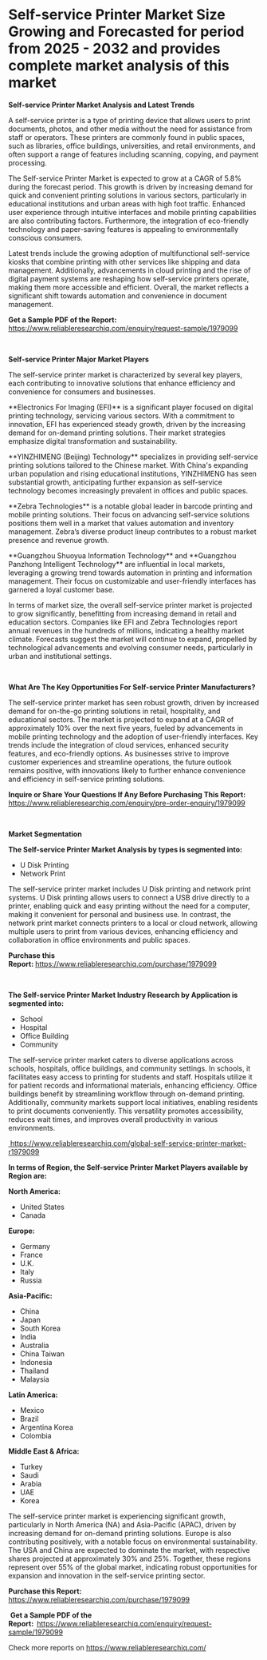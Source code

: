 <p><h1>Self-service Printer Market Size Growing and Forecasted for period from 2025 - 2032 and provides complete market analysis of this market</h1></p><p><strong>Self-service Printer Market Analysis and Latest Trends</strong></p>
<p><p>A self-service printer is a type of printing device that allows users to print documents, photos, and other media without the need for assistance from staff or operators. These printers are commonly found in public spaces, such as libraries, office buildings, universities, and retail environments, and often support a range of features including scanning, copying, and payment processing.</p><p>The Self-service Printer Market is expected to grow at a CAGR of 5.8% during the forecast period. This growth is driven by increasing demand for quick and convenient printing solutions in various sectors, particularly in educational institutions and urban areas with high foot traffic. Enhanced user experience through intuitive interfaces and mobile printing capabilities are also contributing factors. Furthermore, the integration of eco-friendly technology and paper-saving features is appealing to environmentally conscious consumers.</p><p>Latest trends include the growing adoption of multifunctional self-service kiosks that combine printing with other services like shipping and data management. Additionally, advancements in cloud printing and the rise of digital payment systems are reshaping how self-service printers operate, making them more accessible and efficient. Overall, the market reflects a significant shift towards automation and convenience in document management.</p></p>
<p><strong>Get a Sample PDF of the Report:&nbsp;</strong> <a href="https://www.reliableresearchiq.com/enquiry/request-sample/1979099?utm_campaign=1129&utm_medium=2&utm_source=Github&utm_content=ia&utm_term=15012025&utm_id=self-service-printer">https://www.reliableresearchiq.com/enquiry/request-sample/1979099</a></p>
<p>&nbsp;</p>
<p><strong>Self-service Printer Major Market Players</strong></p>
<p><p>The self-service printer market is characterized by several key players, each contributing to innovative solutions that enhance efficiency and convenience for consumers and businesses. </p><p>**Electronics For Imaging (EFI)** is a significant player focused on digital printing technology, servicing various sectors. With a commitment to innovation, EFI has experienced steady growth, driven by the increasing demand for on-demand printing solutions. Their market strategies emphasize digital transformation and sustainability.</p><p>**YINZHIMENG (Beijing) Technology** specializes in providing self-service printing solutions tailored to the Chinese market. With China's expanding urban population and rising educational institutions, YINZHIMENG has seen substantial growth, anticipating further expansion as self-service technology becomes increasingly prevalent in offices and public spaces.</p><p>**Zebra Technologies** is a notable global leader in barcode printing and mobile printing solutions. Their focus on advancing self-service solutions positions them well in a market that values automation and inventory management. Zebra’s diverse product lineup contributes to a robust market presence and revenue growth.</p><p>**Guangzhou Shuoyua Information Technology** and **Guangzhou Panzhong Intelligent Technology** are influential in local markets, leveraging a growing trend towards automation in printing and information management. Their focus on customizable and user-friendly interfaces has garnered a loyal customer base.</p><p>In terms of market size, the overall self-service printer market is projected to grow significantly, benefitting from increasing demand in retail and education sectors. Companies like EFI and Zebra Technologies report annual revenues in the hundreds of millions, indicating a healthy market climate. Forecasts suggest the market will continue to expand, propelled by technological advancements and evolving consumer needs, particularly in urban and institutional settings.</p></p>
<p>&nbsp;</p>
<p><strong>What Are The Key Opportunities For Self-service Printer Manufacturers?</strong></p>
<p><p>The self-service printer market has seen robust growth, driven by increased demand for on-the-go printing solutions in retail, hospitality, and educational sectors. The market is projected to expand at a CAGR of approximately 10% over the next five years, fueled by advancements in mobile printing technology and the adoption of user-friendly interfaces. Key trends include the integration of cloud services, enhanced security features, and eco-friendly options. As businesses strive to improve customer experiences and streamline operations, the future outlook remains positive, with innovations likely to further enhance convenience and efficiency in self-service printing solutions.</p></p>
<p><strong>Inquire or Share Your Questions If Any Before Purchasing This Report:</strong> <a href="https://www.reliableresearchiq.com/enquiry/pre-order-enquiry/1979099?utm_campaign=1129&utm_medium=2&utm_source=Github&utm_content=ia&utm_term=15012025&utm_id=self-service-printer">https://www.reliableresearchiq.com/enquiry/pre-order-enquiry/1979099</a></p>
<p>&nbsp;</p>
<p><strong>Market Segmentation</strong></p>
<p><strong>The Self-service Printer Market Analysis by types is segmented into:</strong></p>
<p><ul><li>U Disk Printing</li><li>Network Print</li></ul></p>
<p><p>The self-service printer market includes U Disk printing and network print systems. U Disk printing allows users to connect a USB drive directly to a printer, enabling quick and easy printing without the need for a computer, making it convenient for personal and business use. In contrast, the network print market connects printers to a local or cloud network, allowing multiple users to print from various devices, enhancing efficiency and collaboration in office environments and public spaces.</p></p>
<p><strong>Purchase this Report:&nbsp;</strong><a href="https://www.reliableresearchiq.com/purchase/1979099?utm_campaign=1129&utm_medium=2&utm_source=Github&utm_content=ia&utm_term=15012025&utm_id=self-service-printer">https://www.reliableresearchiq.com/purchase/1979099</a></p>
<p>&nbsp;</p>
<p><strong>The Self-service Printer Market Industry Research by Application is segmented into:</strong></p>
<p><ul><li>School</li><li>Hospital</li><li>Office Building</li><li>Community</li></ul></p>
<p><p>The self-service printer market caters to diverse applications across schools, hospitals, office buildings, and community settings. In schools, it facilitates easy access to printing for students and staff. Hospitals utilize it for patient records and informational materials, enhancing efficiency. Office buildings benefit by streamlining workflow through on-demand printing. Additionally, community markets support local initiatives, enabling residents to print documents conveniently. This versatility promotes accessibility, reduces wait times, and improves overall productivity in various environments.</p></p>
<p><a href="https://www.reliableresearchiq.com/global-self-service-printer-market-r1979099?utm_campaign=1129&utm_medium=2&utm_source=Github&utm_content=ia&utm_term=15012025&utm_id=self-service-printer">&nbsp;https://www.reliableresearchiq.com/global-self-service-printer-market-r1979099</a></p>
<p><strong>In terms of Region, the Self-service Printer Market Players available by Region are:</strong></p>
<p>
    <p> <strong> North America: </strong>
        <ul>
            <li>United States</li>
            <li>Canada</li>
        </ul>
        </p> 
    <p> <strong> Europe: </strong>
        <ul>
            <li>Germany</li>
            <li>France</li>
            <li>U.K.</li>
            <li>Italy</li>
            <li>Russia</li>
        </ul>
        </p> 
    <p> <strong> Asia-Pacific: </strong>
        <ul>
            <li>China</li>
            <li>Japan</li>
            <li>South Korea</li>
            <li>India</li>
            <li>Australia</li>
            <li>China Taiwan</li>
            <li>Indonesia</li>
            <li>Thailand</li>
            <li>Malaysia</li>
        </ul>
        </p> 
    <p> <strong> Latin America: </strong>
        <ul>
            <li>Mexico</li>
            <li>Brazil</li>
            <li>Argentina Korea</li>
            <li>Colombia</li>
        </ul>
        </p> 
    <p> <strong> Middle East & Africa: </strong>
        <ul>
            <li>Turkey</li>
            <li>Saudi</li>
            <li>Arabia</li>
            <li>UAE</li>
            <li>Korea</li>
        </ul>
    </p>
    </p>
<p><p>The self-service printer market is experiencing significant growth, particularly in North America (NA) and Asia-Pacific (APAC), driven by increasing demand for on-demand printing solutions. Europe is also contributing positively, with a notable focus on environmental sustainability. The USA and China are expected to dominate the market, with respective shares projected at approximately 30% and 25%. Together, these regions represent over 55% of the global market, indicating robust opportunities for expansion and innovation in the self-service printing sector.</p></p>
<p><strong>Purchase this Report: </strong><a href="https://www.reliableresearchiq.com/purchase/1979099?utm_campaign=1129&utm_medium=2&utm_source=Github&utm_content=ia&utm_term=15012025&utm_id=self-service-printer">https://www.reliableresearchiq.com/purchase/1979099</a></p>
<p>&nbsp;<strong>Get a Sample PDF of the Report:&nbsp;&nbsp;</strong><a href="https://www.reliableresearchiq.com/enquiry/request-sample/1979099?utm_campaign=1129&utm_medium=2&utm_source=Github&utm_content=ia&utm_term=15012025&utm_id=self-service-printer">https://www.reliableresearchiq.com/enquiry/request-sample/1979099</a></p>
<p><strong></strong></p>
<p>Check more reports on <a href="https://www.reliableresearchiq.com/?utm_campaign=1129&utm_medium=2&utm_source=Github&utm_content=ia&utm_term=15012025&utm_id=self-service-printer">https://www.reliableresearchiq.com/</a></p>